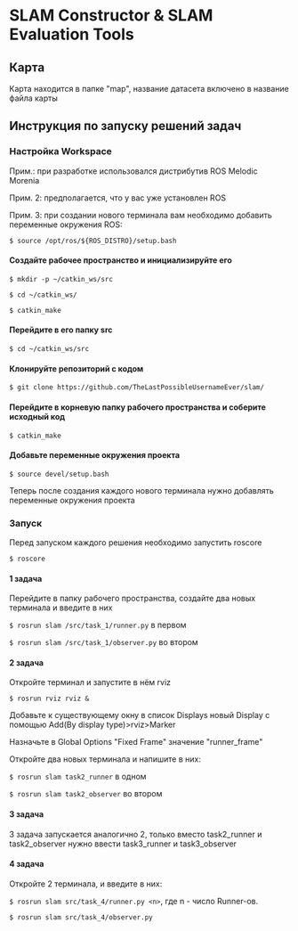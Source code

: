 # SLAM Constructor & SLAM Evaluation Tools

## Карта
Карта находится в папке "map", название датасета включено в название файла карты

## Инструкция по запуску решений задач
### Настройка Workspace

Прим.: при разработке использовался дистрибутив ROS Melodic Morenia

Прим. 2: предполагается, что у вас уже установлен ROS

Прим. 3: при создании нового терминала вам необходимо добавить переменные окружения ROS:

`$ source /opt/ros/${ROS_DISTRO}/setup.bash`

#### Создайте рабочее пространство и инициализируйте его

`$ mkdir -p ~/catkin_ws/src`

`$ cd ~/catkin_ws/`

`$ catkin_make`

#### Перейдите в его папку src

`$ cd ~/catkin_ws/src`

#### Клонируйте репозиторий с кодом

`$ git clone https://github.com/TheLastPossibleUsernameEver/slam/`

#### Перейдите в корневую папку рабочего пространства и соберите исходный код

`$ catkin_make`

#### Добавьте переменные окружения проекта

`$ source devel/setup.bash`

Теперь после создания каждого нового терминала нужно добавлять переменные окружения проекта

### Запуск

Перед запуском каждого решения необходимо запустить roscore

`$ roscore`

#### 1 задача

Перейдите в папку рабочего пространства, создайте два новых терминала и введите в них

`$ rosrun slam /src/task_1/runner.py` в первом

`$ rosrun slam /src/task_1/observer.py` во втором

#### 2 задача

Откройте терминал и запустите в нём rviz

`$ rosrun rviz rviz &`

Добавьте к существующему окну в список Displays новый Display с помощью Add(By display type)>rviz>Marker

Назначьте в Global Options "Fixed Frame" значение "runner_frame"

Откройте два новых терминала и напишите в них:

`$ rosrun slam task2_runner` в одном

`$ rosrun slam task2_observer` во втором

#### 3 задача

3 задача запускается аналогично 2, только вместо task2_runner и task2_observer нужно ввести task3_runner и task3_observer

#### 4 задача

Откройте 2 терминала, и введите в них:

`$ rosrun slam src/task_4/runner.py <n>`, где n - число Runner-ов.

`$ rosrun slam src/task_4/observer.py`
